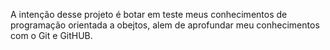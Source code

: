 A intenção desse projeto é botar em teste meus conhecimentos de programação orientada a obejtos, alem de 
aprofundar meu conhecimentos com o Git e GitHUB.
